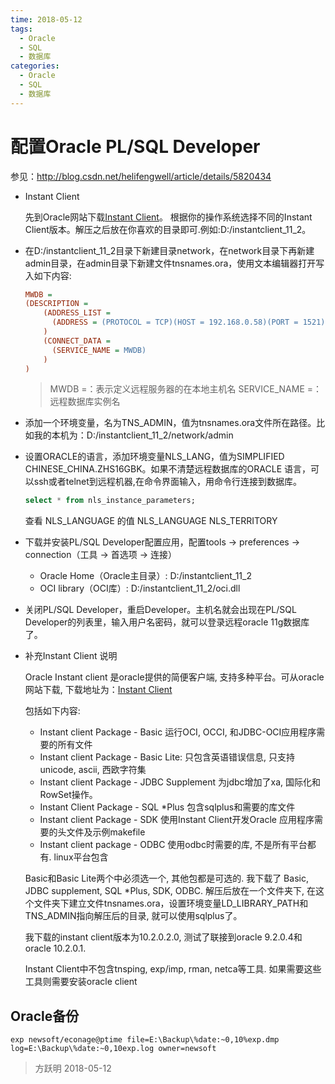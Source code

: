 ```yaml
---
time: 2018-05-12
tags:
  - Oracle
  - SQL
  - 数据库
categories:
  - Oracle
  - SQL
  - 数据库
---
```


# 配置Oracle PL/SQL Developer

参见：<http://blog.csdn.net/helifengwell/article/details/5820434>

- Instant Client

  先到Oracle网站下载[Instant Client]。
  根据你的操作系统选择不同的Instant Client版本。解压之后放在你喜欢的目录即可.例如:D:/instantclient_11_2。

- 在D:/instantclient_11_2目录下新建目录network，在network目录下再新建admin目录，在admin目录下新建文件tnsnames.ora，使用文本编辑器打开写入如下内容:

  ```ini
  MWDB =
  (DESCRIPTION =
      (ADDRESS_LIST =
        (ADDRESS = (PROTOCOL = TCP)(HOST = 192.168.0.58)(PORT = 1521))
      )
      (CONNECT_DATA =
        (SERVICE_NAME = MWDB)
      )
  )
  ```

  > MWDB =：表示定义远程服务器的在本地主机名
  > SERVICE_NAME =：远程数据库实例名

- 添加一个环境变量，名为TNS_ADMIN，值为tnsnames.ora文件所在路径。比如我的本机为：D:/instantclient_11_2/network/admin

- 设置ORACLE的语言，添加环境变量NLS_LANG，值为SIMPLIFIED CHINESE_CHINA.ZHS16GBK。如果不清楚远程数据库的ORACLE 语言，可以ssh或者telnet到远程机器,在命令界面输入，用命令行连接到数据库。

  ```sql
  select * from nls_instance_parameters;
  ```

  查看 NLS_LANGUAGE 的值
  NLS_LANGUAGE
  NLS_TERRITORY

- 下载并安装PL/SQL Developer配置应用，配置tools -> preferences -> connection（工具 -> 首选项 -> 连接）
  - Oracle Home（Oracle主目录）: D:/instantclient_11_2
  - OCI library（OCI库）: D:/instantclient_11_2/oci.dll

- 关闭PL/SQL Developer，重启Developer。主机名就会出现在PL/SQL Developer的列表里，输入用户名密码，就可以登录远程oracle 11g数据库了。

- 补充Instant Client 说明

  Oracle Instant client 是oracle提供的简便客户端, 支持多种平台。可从oracle网站下载, 下载地址为：[Instant Client]

  包括如下内容:

  - Instant client Package - Basic 运行OCI, OCCI, 和JDBC-OCI应用程序需要的所有文件
  - Instant client Package - Basic Lite: 只包含英语错误信息, 只支持unicode, ascii, 西欧字符集
  - Instant client Package - JDBC Supplement  为jdbc增加了xa, 国际化和RowSet操作。
  - Instant Client Package - SQL *Plus 包含sqlplus和需要的库文件
  - Instant client Package - SDK 使用Instant Client开发Oracle 应用程序需要的头文件及示例makefile
  - Instant client package - ODBC 使用odbc时需要的库, 不是所有平台都有. linux平台包含

  Basic和Basic Lite两个中必须选一个, 其他包都是可选的. 我下载了 Basic, JDBC supplement, SQL *Plus, SDK, ODBC. 解压后放在一个文件夹下, 在这个文件夹下建立文件tnsnames.ora，设置环境变量LD_LIBRARY_PATH和TNS_ADMIN指向解压后的目录, 就可以使用sqlplus了。

  我下载的instant client版本为10.2.0.2.0, 测试了联接到oracle 9.2.0.4和oracle 10.2.0.1.

  Instant Client中不包含tnsping, exp/imp, rman, netca等工具. 如果需要这些工具则需要安装oracle client

## Oracle备份

```dos
exp newsoft/econage@ptime file=E:\Backup\%date:~0,10%exp.dmp log=E:\Backup\%date:~0,10exp.log owner=newsoft
```

[Instant Client]: http://www.oracle.com/technetwork/database/features/instant-client/index-097480.html


> 方跃明
> 2018-05-12
